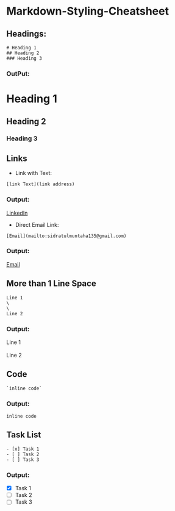 # Markdown-Styling-Cheatsheet

## Headings:
```
# Heading 1
## Heading 2
### Heading 3
```
### OutPut:

# Heading 1
## Heading 2
### Heading 3

## Links
- Link with Text:
```
[link Text](link address)
```
### Output:
[LinkedIn](https://www.linkedin.com/in/sidra-tul-muntaha-ghouri/)
- Direct Email Link:
  
```
[Email](mailto:sidratulmuntaha135@gmail.com)
```
### Output:
[Email](mailto:sidratulmuntaha135@gmail.com)

## More than 1 Line Space

```
Line 1
\
\
Line 2
```
### Output:

Line 1
\
\
Line 2

## Code
```
`inline code`
```
### Output:
`inline code`

## Task List
```
- [x] Task 1
- [ ] Task 2
- [ ] Task 3
```
### Output:
- [x] Task 1
- [ ] Task 2
- [ ] Task 3
